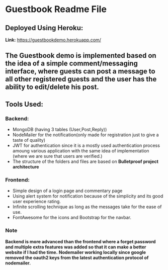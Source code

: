 # Guestbook Readme File

## Deployed Using Heroku:

**Link:** https://guestbookdemo.herokuapp.com/

## The Guestbook demo is implemented based on the idea of a simple comment/messaging interface, where guests can post a message to all other registered guests and the user has the ability to edit/delete his post.

## Tools Used:

### Backend:

- MongoDB (having 3 tables (User,Post,Reply))
- NodeMailer for the notification(only made for registration just to give a taste of quality)
- JWT for authentication since it is a mostly used authentication process amoung various application with the same idea of implementation (where we are sure that users are verified.)
- The structure of the folders and files are based on **Bulletproof project architecture**

### Frontend:

- Simple design of a login page and commentary page
- Using alert system for notification because of the simplicity and its good user experience rating.
- Infinite scrolling technique as long as the messages take for the ease of use.
- FontAwesome for the icons and Bootstrap for the navbar.

### Note

**Backend is more advanced than the frontend where a forget password and multiple extra features was added so that it can make a better website if I had the time.**
**Nodemailer working locally since google removed the oauth2 keys from the latest authentication protocol of nodemailer.**
